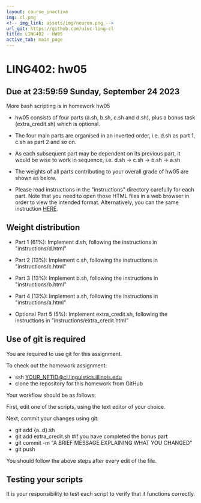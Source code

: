 ```yaml
---
layout: course_inactive
img: cl.png
<!-- img_link: assets/img/neuron.png -->
url_git: https://github.com/uiuc-ling-cl
title: LING402 - HW05
active_tab: main_page 
---
```


# LING402: hw05
## Due at 23:59:59 Sunday, September 24 2023


More bash scripting is in homework hw05

* hw05 consists of four parts (a.sh, b.sh, c.sh and d.sh), plus a bonus task (extra_credit.sh) which is optional.

* The four main parts are organised in an inverted order, i.e. d.sh as part 1, c.sh as part 2 and so on.

* As each subsequent part may be dependent on its previous part, it would be wise to work in sequence, i.e. d.sh -> c.sh -> b.sh -> a.sh

* The weights of all parts contributing to your overall grade of hw05 are shown as below. 

* Please read instructions in the "instructions" directory carefully for each part. Note that you need to open those HTML files in a web browser in order to view the intended format. Alternatively, you can the same instruction [HERE](hw05d.html).



Weight distribution
-------------------

* Part 1 (61%): Implement d.sh, following the instructions in "instructions/d.html"


* Part 2 (13%): Implement c.sh, following the instructions in "instructions/c.html"


* Part 3 (13%): Implement b.sh, following the instructions in "instructions/b.html"


* Part 4 (13%): Implement a.sh, following the instructions in "instructions/a.html"


* Optional Part 5 (5%): Implement extra_credit.sh, following the instructions in "instructions/extra_credit.html"



Use of git is required
----------------------

You are required to use git for this assignment.

To check out the homework assignment:

* ssh YOUR_NETID@cl.linguistics.illinois.edu
* clone the repository for this homework from GitHub

Your workflow should be as follows:

First, edit one of the scripts, using the text editor of your choice.

Next, commit your changes using git:

* git add {a..d}.sh
* git add extra_credit.sh #if you have completed the bonus part
* git commit -m "A BRIEF MESSAGE EXPLAINING WHAT YOU CHANGED"
* git push

You should follow the above steps after every edit of the file. 


Testing your scripts
--------------------

It is your responsibility to test each script to verify that it functions correctly.


